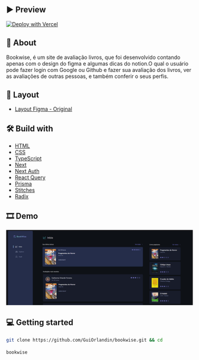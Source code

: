 </div>

## ▶ Preview

[![Deploy with Vercel](https://vercel.com/button)](bookwise-plum.vercel.app)

## 📃 About

Bookwise, é um site de avaliação livros, que foi desenvolvido contando apenas com o design do figma e algumas dicas do notion.O qual o usuário pode fazer login com Google ou Github e fazer sua avaliação dos livros, ver as avaliações de outras pessoas, e também conferir o seus perfis.

## 🎨 Layout

- [Layout Figma - Original](<https://www.figma.com/file/md9BPfKh1RkMnQ6EeQgKyx/BookWise--%E2%80%A2-Desafio-React-(Copy)?type=design&mode=design>)

## 🛠 Build with

- [HTML]()
- [CSS]()
- [TypeScript]()
- [Next]()
- [Next Auth]()
- [React Query]()
- [Prisma]()
- [Stitches]()
- [Radix]()

## 🎞 Demo

<img src="src/assets/demo1.png">

## 💻 Getting started

```sh
git clone https://github.com/GuiOrlandin/bookwise.git && cd

bookwise

```
